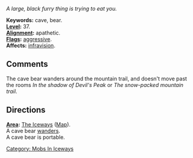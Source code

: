 *A large, black furry thing is trying to eat you.*

**Keywords:** cave, bear.  
**[Level](Level "wikilink"):** 37.  
**[Alignment](Alignment "wikilink"):** apathetic.  
**[Flags](:Category:_Mob_Types "wikilink"):**
[aggressive](Aggressive_Mobs "wikilink").  
**Affects:** [infravision](Infravision "wikilink").  

## Comments

The cave bear wanders around the mountain trail, and doesn't move past
the rooms *In the shadow of Devil's Peak* or *The snow-packed mountain
trail*.

## Directions

**[Area](:Category:_Areas "wikilink"):** [The
Iceways](:Category:_Iceways "wikilink")
([Map](Iceways_Map "wikilink")).  
A cave bear [wanders](Wandering_Mobs "wikilink").  
A cave bear is portable.  

[Category: Mobs In Iceways](Category:_Mobs_In_Iceways "wikilink")
